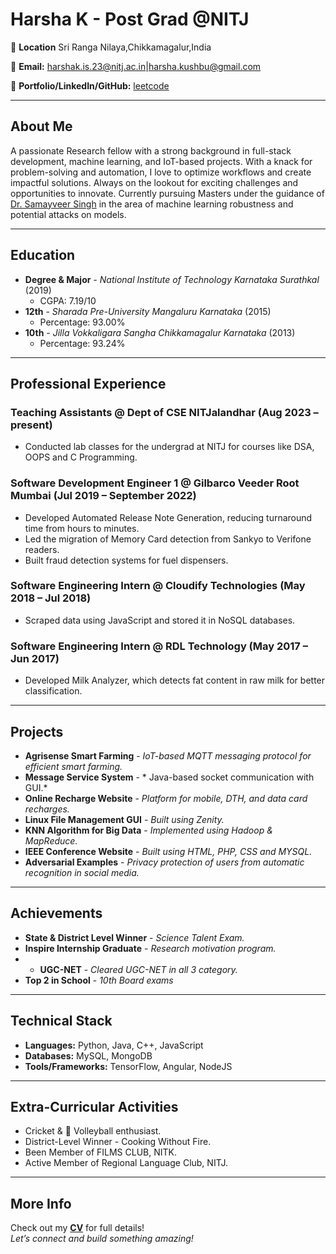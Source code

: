 # Harsha K - Post Grad @NITJ

📍 **Location** Sri Ranga Nilaya,Chikkamagalur,India

📧 **Email:** harshak.is.23@nitj.ac.in|harsha.kushbu@gmail.com

🔗 **Portfolio/LinkedIn/GitHub:** [leetcode](https://leetcode.com/u/user8965vU/)  

---

## About Me
A passionate Research fellow with a strong background in full-stack development, machine learning, and IoT-based projects. With a knack for problem-solving and automation, I love to optimize workflows and create impactful solutions. Always on the lookout for exciting challenges and opportunities to innovate. Currently pursuing Masters under the guidance of [Dr. Samayveer Singh](https://departments.nitj.ac.in/dept/cse/Faculty/6430446b38bff038a78085b7) in the area of machine learning robustness and potential attacks on models.

---

## Education
- **Degree & Major** - *National Institute of Technology Karnataka Surathkal* (2019)  
  - CGPA: 7.19/10
- **12th** - *Sharada Pre-University Mangaluru Karnataka* (2015)
  - Percentage: 93.00%
- **10th** - *Jilla Vokkaligara Sangha Chikkamagalur Karnataka* (2013)  
  - Percentage: 93.24%  

---

## Professional Experience

### **Teaching Assistants @ Dept of CSE NITJalandhar (Aug 2023 – present)**
- Conducted lab classes for the undergrad at NITJ for courses like DSA, OOPS and C Programming.
  
### **Software Development Engineer 1 @ Gilbarco Veeder Root Mumbai (Jul 2019 – September 2022)**
- Developed Automated Release Note Generation, reducing turnaround time from hours to minutes.
- Led the migration of Memory Card detection from Sankyo to Verifone readers.
- Built fraud detection systems for fuel dispensers.

### **Software Engineering Intern @ Cloudify Technologies (May 2018 – Jul 2018)**
- Scraped data using JavaScript and stored it in NoSQL databases.

### **Software Engineering Intern @ RDL Technology (May 2017 – Jun 2017)**
- Developed Milk Analyzer, which detects fat content in raw milk for better classification.
  
---

## Projects
- **Agrisense Smart Farming** - *IoT-based MQTT messaging protocol for efficient smart farming.*  
- **Message Service System** - * Java-based socket communication with GUI.*
- **Online Recharge Website** - *Platform for mobile, DTH, and data card recharges.*
- **Linux File Management GUI** - *Built using Zenity.*
- **KNN Algorithm for Big Data** - *Implemented using Hadoop & MapReduce.*
- **IEEE Conference Website** - *Built using HTML, PHP, CSS and MYSQL.*
- **Adversarial Examples** - *Privacy protection of users from automatic recognition in social media.*
---

## Achievements
- **State & District Level Winner** - *Science Talent Exam.*  
- **Inspire Internship Graduate** - *Research motivation program.*
- - **UGC-NET** - *Cleared UGC-NET in all 3 category.*  
- **Top 2 in School** - *10th Board exams*

---

## Technical Stack
- **Languages:** Python, Java, C++, JavaScript  
- **Databases:** MySQL, MongoDB  
- **Tools/Frameworks:** TensorFlow, Angular, NodeJS  

---

## Extra-Curricular Activities
- Cricket & 🏐 Volleyball enthusiast.
- District-Level Winner - Cooking Without Fire.
- Been Member of FILMS CLUB, NITK.
- Active Member of Regional Language Club, NITJ.

---

## More Info
Check out my **[CV](docs/assests/Resume.pdf)** for full details!  
*Let’s connect and build something amazing!*  
